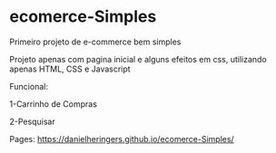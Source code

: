 # ecomerce-Simples
Primeiro projeto de e-commerce bem simples

Projeto apenas com pagina inicial e alguns efeitos em css, utilizando apenas HTML, CSS e Javascript

Funcional: 

1-Carrinho de Compras

2-Pesquisar


Pages: https://danielheringers.github.io/ecomerce-Simples/
